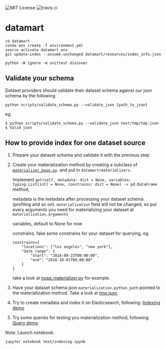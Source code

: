 ![MIT License](https://img.shields.io/badge/license-MIT-blue.svg) ![travis ci](https://travis-ci.org/usc-isi-i2/etk.svg?branch=master)

# datamart

```commandline
cd datamart
conda env create -f environment.yml
source activate datamart_env
git update-index --assume-unchanged datamart/resources/index_info.json

python -W ignore -m unittest discover
```

## Validate your schema
Dataset providers should validate their dataset schema against our json schema by the following
```commandline
python scripts/validate_schema.py --validate_json {path_to_json}
```
eg.
```commandline
$ python scripts/validate_schema.py --validate_json test/tmp/tmp.json
$ Valid json
```

## How to provide index for one dataset source

1. Prepare your dataset schema and validate it with the previous step

2. Create your materialization method by creating a subclass of [`materializer_base.py`](./datamart/materializers/materializer_base.py).
and put in `datamart/materializers`.

    Implement `get(self, metadata: dict = None, variables: typing.List[int] = None, constrains: dict = None) -> pd.DataFrame` method,
    
    metadata is the metadata after processing your dataset schema (profiling and so on).
    `materialization` field will not be changed, so put every arguments you need for materializing your dataset at `materialization.arguments`
    
    variables, default to None for now
    
    constrains, fake some constrains for your dataset for querying, eg. 
    ```
    constrains={
        "locations": ["los angeles", "new york"],
        "date_range": {
            "start": "2018-09-23T00:00:00",
            "end": "2018-10-01T00:00:00"
        }
    }
    ```
   
    take a look at [noaa_materializer.py](./datamart/materializers/noaa_materializer.py) for example.

3. Have your dataset schema json `materialization.python_path` pointed to the materialization method. 
Take a look at [tmp.json](./test/tmp/tmp.json#L10).

4. Try to create metadata and index it on Elasticsearch, following: [Indexing demo](./test/indexing.ipynb)

5. Try some queries for testing you materialization method, following: [Query demo](./test/query.ipynb)


Note: Launch notebook: 
```
jupyter notebook test/indexing.ipynb
```
